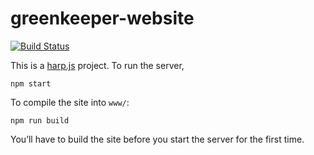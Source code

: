 # greenkeeper-website
[![Build Status](https://travis-ci.org/greenkeeperio/website.svg?branch=master)](https://travis-ci.org/greenkeeperio/website)

This is a [harp.js](http://harpjs.com/) project. To run the server,

```
npm start
```

To compile the site into `www/`:

```
npm run build
```

You’ll have to build the site before you start the server for the first time.
